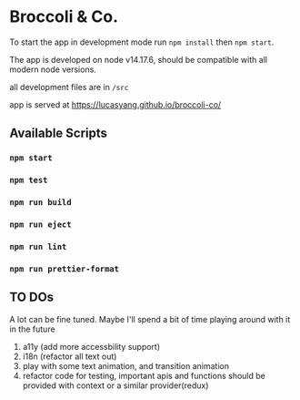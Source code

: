 # Broccoli & Co.
To start the app in development mode run `npm install` then `npm start`.

The app is developed on node v14.17.6, should be compatible with all modern node versions.

all development files are in `/src`

app is served at https://lucasyang.github.io/broccoli-co/

## Available Scripts

### `npm start`
### `npm test`
### `npm run build`
### `npm run eject`
### `npm run lint`
### `npm run prettier-format`

## TO DOs
A lot can be fine tuned. Maybe I'll spend a bit of time playing around with it in the future
1. a11y (add more accessbility support)
2. i18n (refactor all text out)
3. play with some text animation, and transition animation
4. refactor code for testing, important apis and functions should be provided with context or a similar provider(redux)